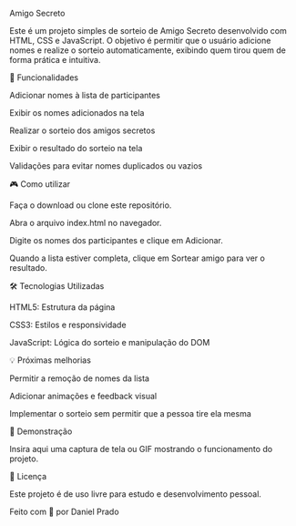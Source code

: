 Amigo Secreto

Este é um projeto simples de sorteio de Amigo Secreto desenvolvido com HTML, CSS e JavaScript. O objetivo é permitir que o usuário adicione nomes e realize o sorteio automaticamente, exibindo quem tirou quem de forma prática e intuitiva.

🚀 Funcionalidades

Adicionar nomes à lista de participantes

Exibir os nomes adicionados na tela

Realizar o sorteio dos amigos secretos

Exibir o resultado do sorteio na tela

Validações para evitar nomes duplicados ou vazios

🎮 Como utilizar

Faça o download ou clone este repositório.

Abra o arquivo index.html no navegador.

Digite os nomes dos participantes e clique em Adicionar.

Quando a lista estiver completa, clique em Sortear amigo para ver o resultado.

🛠️ Tecnologias Utilizadas

HTML5: Estrutura da página

CSS3: Estilos e responsividade

JavaScript: Lógica do sorteio e manipulação do DOM

💡 Próximas melhorias

Permitir a remoção de nomes da lista

Adicionar animações e feedback visual

Implementar o sorteio sem permitir que a pessoa tire ela mesma

📸 Demonstração

Insira aqui uma captura de tela ou GIF mostrando o funcionamento do projeto.

📄 Licença

Este projeto é de uso livre para estudo e desenvolvimento pessoal.

Feito com 💙 por Daniel Prado
